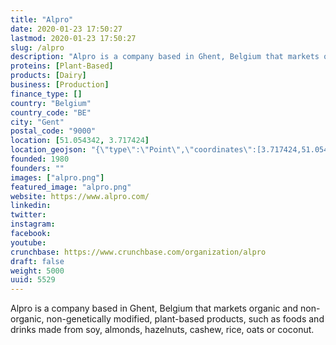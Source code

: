 ```yaml
---
title: "Alpro"
date: 2020-01-23 17:50:27
lastmod: 2020-01-23 17:50:27
slug: /alpro
description: "Alpro is a company based in Ghent, Belgium that markets organic and non-organic, non-genetically modified, plant-based products, such as foods and drinks made from soy, almonds, hazelnuts, cashew, rice, oats or coconut."
proteins: [Plant-Based]
products: [Dairy]
business: [Production]
finance_type: []
country: "Belgium"
country_code: "BE"
city: "Gent"
postal_code: "9000"
location: [51.054342, 3.717424]
location_geojson: "{\"type\":\"Point\",\"coordinates\":[3.717424,51.054342]}"
founded: 1980
founders: ""
images: ["alpro.png"]
featured_image: "alpro.png"
website: https://www.alpro.com/
linkedin: 
twitter: 
instagram: 
facebook: 
youtube: 
crunchbase: https://www.crunchbase.com/organization/alpro
draft: false
weight: 5000
uuid: 5529
---
```

Alpro is a company based in Ghent, Belgium that markets organic and non-organic, non-genetically modified, plant-based products, such as foods and drinks made from soy, almonds, hazelnuts, cashew, rice, oats or coconut.
